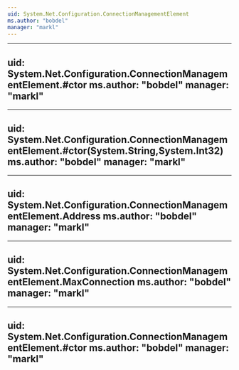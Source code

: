```yaml
---
uid: System.Net.Configuration.ConnectionManagementElement
ms.author: "bobdel"
manager: "markl"
---
```


---
uid: System.Net.Configuration.ConnectionManagementElement.#ctor
ms.author: "bobdel"
manager: "markl"
---

---
uid: System.Net.Configuration.ConnectionManagementElement.#ctor(System.String,System.Int32)
ms.author: "bobdel"
manager: "markl"
---

---
uid: System.Net.Configuration.ConnectionManagementElement.Address
ms.author: "bobdel"
manager: "markl"
---

---
uid: System.Net.Configuration.ConnectionManagementElement.MaxConnection
ms.author: "bobdel"
manager: "markl"
---

---
uid: System.Net.Configuration.ConnectionManagementElement.#ctor
ms.author: "bobdel"
manager: "markl"
---
